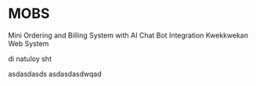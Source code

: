 # MOBS
Mini Ordering and Billing System with AI Chat Bot Integration
Kwekkwekan Web System

di natuloy
sht

asdasdasds
asdasdasdwqad
